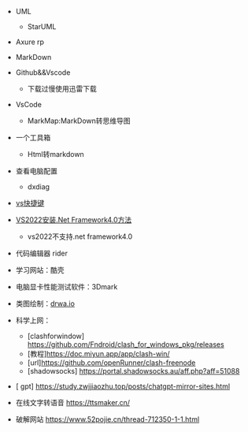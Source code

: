 * UML
  * StarUML 
* Axure rp
* MarkDown
* Github&&Vscode
  * 下载过慢使用迅雷下载
* VsCode 
  * MarkMap:MarkDown转思维导图  
* 一个工具箱
  * Html转markdown  
* 查看电脑配置
  * dxdiag
* [vs快捷键](https://zhuanlan.zhihu.com/p/260205834)
* [VS2022安装.Net Framework4.0方法](https://blog.csdn.net/ch_ccc/article/details/122948207)
  * vs2022不支持.net framework4.0
* 代码编辑器 rider
* 学习网站：酷壳
* 电脑显卡性能测试软件：3Dmark
* 类图绘制：[drwa.io](https://github.com/jgraph/drawio-desktop/releases/tag/v15.4.0)
* 科学上网：
  * [clashforwindow] https://github.com/Fndroid/clash_for_windows_pkg/releases
  * [教程]https://doc.miyun.app/app/clash-win/
  * [url]https://github.com/openRunner/clash-freenode
  * [shadowsocks] https://portal.shadowsocks.au/aff.php?aff=51088

* [ gpt] https://study.zwjjiaozhu.top/posts/chatgpt-mirror-sites.html
* 在线文字转语音  https://ttsmaker.cn/
* 破解网站  https://www.52pojie.cn/thread-712350-1-1.html